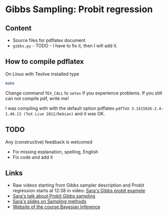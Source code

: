 Gibbs Sampling: Probit regression
=================================

Content
-------
 * Source files for pdflatex document
 * `gibbs.py` - TODO - I have to fix it, then I will add it.

How to compile pdflatex
--------------------
On Linux with Texlive installed type
```sh
make
```
Change command `TEX_CALL` to `xetex` if you experience problems.
If you still can not compile pdf, write me!

I was compiling with with the default option pdflatex 
`pdfTeX 3.1415926-2.4-1.40.13 (TeX Live 2012/Debian)`
and it was OK.

TODO
----
Any (constructive) feedback is welcomed
 * Fix missing explanation, spelling, English
 * Fix code and add it

Links
-------
 * Raw videos starting from Gibbs sampler description and Probit regression starts at 12:38 in video: 
    [Sara's Gibbs probit example](http://www.youtube.com/watch?v=rsUt9uV6j70&feature=share&list=PLrM7Z8xNORRdvGS6qEkbNmXavtutAEEeG)
 * [Sara's talk about Probit Gibbs sampling](http://youtu.be/rsUt9uV6j70?t=12m18s)
 * [Sara's slides on Sampling methods](https://docs.google.com/viewer?a=v&pid=sites&srcid=ZGVmYXVsdGRvbWFpbnxmaWxpcGp1cmNpY2VrfGd4OjZmNmVjYjg3ODJkMjcwODY)
 * [Website of the course Bayesian Inference](https://sites.google.com/site/filipjurcicek/teaching/bayesian-inference)
